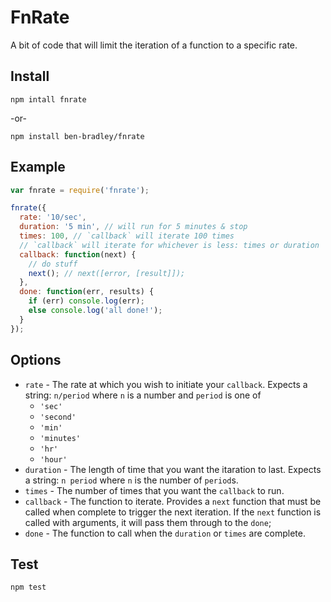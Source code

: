# FnRate

A bit of code that will limit the iteration of a function to a specific rate.

## Install

`npm intall fnrate`

-or-

`npm install ben-bradley/fnrate`

## Example

```javascript
var fnrate = require('fnrate');

fnrate({
  rate: '10/sec',
  duration: '5 min', // will run for 5 minutes & stop
  times: 100, // `callback` will iterate 100 times
  // `callback` will iterate for whichever is less: times or duration
  callback: function(next) {
    // do stuff
    next(); // next([error, [result]]);
  },
  done: function(err, results) {
    if (err) console.log(err);
    else console.log('all done!');
  }
});
```

## Options

- `rate` - The rate at which you wish to initiate your `callback`. Expects a string: `n/period` where `n` is a number and `period` is one of
  - `'sec'`
  - `'second'`
  - `'min'`
  - `'minutes'`
  - `'hr'`
  - `'hour'`
- `duration` - The length of time that you want the itaration to last. Expects a string: `n period` where `n` is the number of `period`s.
- `times` - The number of times that you want the `callback` to run.
- `callback` - The function to iterate. Provides a `next` function that must be called when complete to trigger the next iteration. If the `next` function is called with arguments, it will pass them through to the `done`;
- `done` - The function to call when the `duration` or `times` are complete.

## Test

`npm test`
